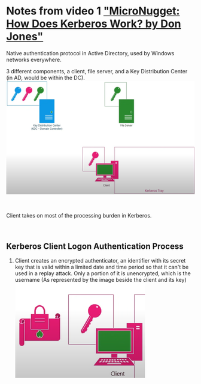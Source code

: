 
# Notes from video 1 ["MicroNugget: How Does Kerberos Work? by Don Jones"](https://www.youtube.com/watch?v=kp5d8Yv3-0c)  

Native authentication protocol in Active Directory, used by Windows networks everywhere.  

3 different components, a client, file server, and a Key Distribution Center (in AD, would be within the DC).  
![image](../images/Pasted%20image%2020230814110358.png)  

<br>

Client takes on most of the processing burden in Kerberos.  

<br>

## Kerberos Client Logon Authentication Process

1. Client creates an encrypted authenticator, an identifier with its secret key that is valid within a limited date and time period so that it can't be used in a replay attack. Only a portion of it is unencrypted, which is the username (As represented by the image beside the client and its key)   
![image](../images/Pasted%20image%2020230814111749.png)